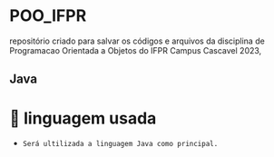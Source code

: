 # POO_IFPR

repositório criado para salvar os códigos e arquivos da disciplina de Programacao Orientada a Objetos do IFPR Campus Cascavel 2023, 

## Java


# :hammer: linguagem usada

- `Será ultilizada a linguagem Java como principal.` 
